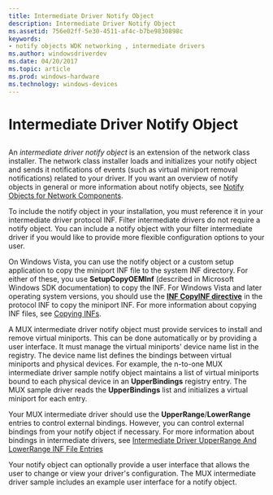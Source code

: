 ```yaml
---
title: Intermediate Driver Notify Object
description: Intermediate Driver Notify Object
ms.assetid: 756e02ff-5e30-4511-af4c-b7be9830898c
keywords:
- notify objects WDK networking , intermediate drivers
ms.author: windowsdriverdev
ms.date: 04/20/2017
ms.topic: article
ms.prod: windows-hardware
ms.technology: windows-devices
---
```


# Intermediate Driver Notify Object


## <a href="" id="ddk-intermediate-driver-notify-object-ng"></a>


An *intermediate driver notify object* is an extension of the network class installer. The network class installer loads and initializes your notify object and sends it notifications of events (such as virtual miniport removal notifications) related to your driver. If you want an overview of notify objects in general or more information about notify objects, see [Notify Objects for Network Components](notify-objects-for-network-components.md).

To include the notify object in your installation, you must reference it in your intermediate driver protocol INF. Filter intermediate drivers do not require a notify object. You can include a notify object with your filter intermediate driver if you would like to provide more flexible configuration options to your user.

On Windows Vista, you can use the notify object or a custom setup application to copy the miniport INF file to the system INF directory. For either of these, you use **SetupCopyOEMInf** (described in Microsoft Windows SDK documentation) to copy the INF. For Windows Vista and later operating system versions, you should use the [**INF CopyINF directive**](https://msdn.microsoft.com/library/windows/hardware/ff547317) in the protocol INF to copy the miniport INF. For more information about copying INF files, see [Copying INFs](https://msdn.microsoft.com/library/windows/hardware/ff540117).

A MUX intermediate driver notify object must provide services to install and remove virtual miniports. This can be done automatically or by providing a user interface. It must manage the virtual miniports' device name list in the registry. The device name list defines the bindings between virtual miniports and physical devices. For example, the n-to-one MUX intermediate driver sample notify object maintains a list of virtual miniports bound to each physical device in an **UpperBindings** registry entry. The MUX sample driver reads the **UpperBindings** list and initializes a virtual miniport for each entry.

Your MUX intermediate driver should use the **UpperRange**/**LowerRange** entries to control external bindings. However, you can control external bindings from your notify object if necessary. For more information about bindings in intermediate drivers, see [Intermediate Driver UpperRange And LowerRange INF File Entries](intermediate-driver-upperrange-and-lowerrange-inf-file-entries.md)

Your notify object can optionally provide a user interface that allows the user to change or view your driver's configuration. The MUX intermediate driver sample includes an example user interface for a notify object.

 

 





